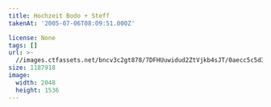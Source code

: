 ```yaml
---
title: Hochzeit Bodo + Steff
takenAt: '2005-07-06T08:09:51.000Z'

license: None
tags: []
url: >-
  //images.ctfassets.net/bncv3c2gt878/7DFHUuwidud2ZtVjkb4sJT/0aecc5c5d32026ecc7012b4854209c83/hochzeit-bodo--steff_4559743975_o
size: 1187918
image:
  width: 2048
  height: 1536
---
```

